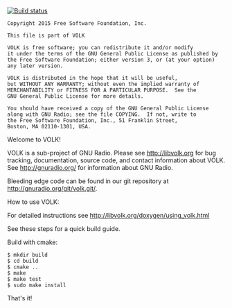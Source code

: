 [![Build status](https://ci.appveyor.com/api/projects/status/2ebms3yhc1okfh3e?svg=true)](https://ci.appveyor.com/project/analogdevicesinc/volk)


    Copyright 2015 Free Software Foundation, Inc.
   
    This file is part of VOLK
   
    VOLK is free software; you can redistribute it and/or modify
    it under the terms of the GNU General Public License as published by
    the Free Software Foundation; either version 3, or (at your option)
    any later version.
   
    VOLK is distributed in the hope that it will be useful,
    but WITHOUT ANY WARRANTY; without even the implied warranty of
    MERCHANTABILITY or FITNESS FOR A PARTICULAR PURPOSE.  See the
    GNU General Public License for more details.
   
    You should have received a copy of the GNU General Public License
    along with GNU Radio; see the file COPYING.  If not, write to
    the Free Software Foundation, Inc., 51 Franklin Street,
    Boston, MA 02110-1301, USA.
   

Welcome to VOLK!

VOLK is a sub-project of GNU Radio. Please see http://libvolk.org for bug
tracking, documentation, source code, and contact information about VOLK.
See http://gnuradio.org/ for information about GNU Radio.

Bleeding edge code can be found in our git repository at
http://gnuradio.org/git/volk.git/.

How to use VOLK:

For detailed instructions see http://libvolk.org/doxygen/using_volk.html

See these steps for a quick build guide.

Build with cmake:

    $ mkdir build
    $ cd build
    $ cmake ..
    $ make
    $ make test
    $ sudo make install

That's it!
